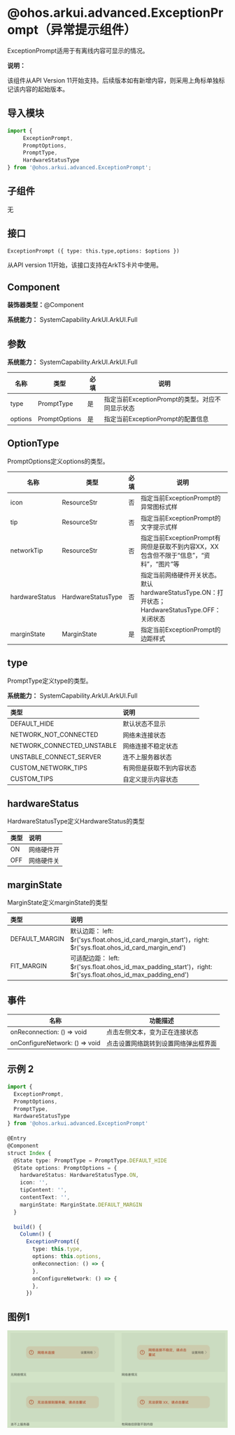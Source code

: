 #  @ohos.arkui.advanced.ExceptionPrompt（异常提示组件）

ExceptionPrompt适用于有离线内容可显示的情况。

**说明：**

该组件从API Version 11开始支持。后续版本如有新增内容，则采用上角标单独标记该内容的起始版本。

## 导入模块

```ts
import {
     ExceptionPrompt,
     PromptOptions,
     PromptType,
     HardwareStatusType
} from '@ohos.arkui.advanced.ExceptionPrompt';
```

##  子组件

无

## 接口

```
ExceptionPrompt ({ type: this.type,options: $options })
```

从API version 11开始，该接口支持在ArkTS卡片中使用。

##  Component

**装饰器类型：**@Component

**系统能力：** SystemCapability.ArkUI.ArkUI.Full

## 参数

**系统能力：** SystemCapability.ArkUI.ArkUI.Full

| 名称        | 类型 | 必填        | 说明                            |
| ----------- | ---------- | --------------------------------- | --------------------------------- |
| type | PromptType | 是   | 指定当前ExceptionPrompt的类型。对应不同显示状态 |
| options | PromptOptions | 是 | 指定当前ExceptionPrompt的配置信息 |

##  OptionType

PromptOptions定义options的类型。

| 名称           | 类型               | 必填 | 说明                                                         |
| -------------- | ------------------ | ---- | ------------------------------------------------------------ |
| icon           | ResourceStr        | 否   | 指定当前ExceptionPrompt的异常图标式样                        |
| tip            | ResourceStr        | 否   | 指定当前ExceptionPrompt的文字提示式样                        |
| networkTip     | ResourceStr        | 否   | 指定当前ExceptionPrompt有网但是获取不到内容XX，XX包含但不限于“信息”，“资料”，“图片”等 |
| hardwareStatus | HardwareStatusType | 否   | 指定当前网络硬件开关状态。默认hardwareStatusType.ON：打开状态；HardwareStatusType.OFF：关闭状态 |
| marginState    | MarginState        | 是   | 指定当前ExceptionPrompt的边距样式                            |

## type

PromptType定义type的类型。

**系统能力：** SystemCapability.ArkUI.ArkUI.Full

| 类型                       | 说明                     |
| :------------------------- | :----------------------- |
| DEFAULT_HIDE               | 默认状态不显示           |
| NETWORK_NOT_CONNECTED      | 网络未连接状态           |
| NETWORK_CONNECTED_UNSTABLE | 网络连接不稳定状态       |
| UNSTABLE_CONNECT_SERVER    | 连不上服务器状态         |
| CUSTOM_NETWORK_TIPS        | 有网但是获取不到内容状态 |
| CUSTOM_TIPS                | 自定义提示内容状态       |
## hardwareStatus

HardwareStatusType定义HardwareStatus的类型

| 类型 | 说明       |
| :--- | :--------- |
| ON   | 网络硬件开 |
| OFF  | 网络硬件关 |

## marginState

MarginState定义marginState的类型

| 类型           | 说明                                                         |
| :------------- | :----------------------------------------------------------- |
| DEFAULT_MARGIN | 默认边距： left: $r('sys.float.ohos_id_card_margin_start')，right: $r('sys.float.ohos_id_card_margin_end') |
| FIT_MARGIN     | 可适配边距： left: $r('sys.float.ohos_id_max_padding_start')，right: $r('sys.float.ohos_id_max_padding_end') |

## 事件

| 名称                              | 功能描述                             |
| --------------------------------- | ------------------------------------ |
| onReconnection: () => void        | 点击左侧文本，变为正在连接状态       |
| onConfigureNetwork: () =&gt; void | 点击设置网络跳转到设置网络弹出框界面 |

## 示例 2

```ts
import {
  ExceptionPrompt,
  PromptOptions,
  PromptType,
  HardwareStatusType
} from '@ohos.arkui.advanced.ExceptionPrompt'

@Entry
@Component
struct Index {
  @State type: PromptType = PromptType.DEFAULT_HIDE
  @State options: PromptOptions = {
    hardwareStatus: HardwareStatusType.ON,
    icon: '',
    tipContent: '',
    contentText: '',
    marginState: MarginState.DEFAULT_MARGIN
  }

  build() {
    Column() {
      ExceptionPrompt({
        type: this.type,
        options: this.options,
        onReconnection: () => {
        },
        onConfigureNetwork: () => {
        },
      })

```

## 图例1

![ExceptionPrompt](figures/ExceptionPrompt.png)


